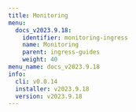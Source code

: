 ```yaml
---
title: Monitoring
menu:
  docs_v2023.9.18:
    identifier: monitoring-ingress
    name: Monitoring
    parent: ingress-guides
    weight: 40
menu_name: docs_v2023.9.18
info:
  cli: v0.0.14
  installer: v2023.9.18
  version: v2023.9.18
---
```


